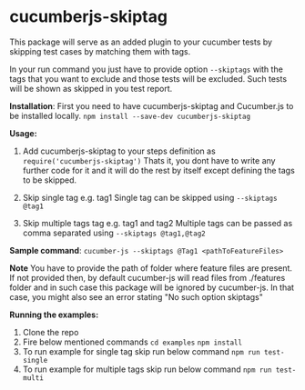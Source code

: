 # cucumberjs-skiptag

This package will serve as an added plugin to your cucumber tests by skipping test cases by matching them with tags.

In your run command you just have to provide option `--skiptags` with the tags that you want to exclude and those tests will be excluded. Such tests will be shown as skipped in you test report.

**Installation**:
First you need to have cucumberjs-skiptag and Cucumber.js to be installed locally.
`npm install --save-dev cucumberjs-skiptag`

**Usage:**
 1. Add cucumberjs-skiptag to your steps definition as `require('cucumberjs-skiptag')` Thats it, you dont have to write any further code for it and it will do the rest by itself except defining the tags to be skipped.
 2. Skip single tag e.g. tag1
	Single tag can be skipped using `--skiptags @tag1`
	
 3. Skip multiple tags tag e.g. tag1 and tag2
	Multiple tags can be passed as comma separated using `--skiptags @tag1,@tag2`

**Sample command**:
	`cucumber-js --skiptags @Tag1 <pathToFeatureFiles>`

**Note**
You have to provide the path of folder where feature files are present. If not provided then, by default cucumber-js will read files from ./features folder and in such case this package will be ignored by cucumber-js. In that case, you might also see an error stating "No such option skiptags"

**Running the examples:**

 1. Clone the repo
 2. Fire below mentioned commands
	 `cd examples`
	 `npm install`
3. To run example for single tag skip run below command
	`npm run test-single`
4. To run example for multiple tags skip run below command
	`npm run test-multi`
 
